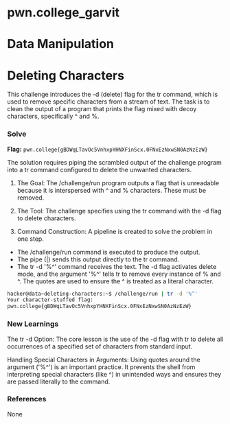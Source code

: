 # pwn.college_garvit
# Data Manipulation

# Deleting Characters
This challenge introduces the -d (delete) flag for the tr command, which is used to remove specific characters from a stream of text. The task is to clean the output of a program that prints the flag mixed with decoy characters, specifically ^ and %.

### Solve
**Flag:** `pwn.college{gBDWqLTavOc5VnhxpYHNXFinScx.0FNxEzNxwSN0AzNzEzW}`

The solution requires piping the scrambled output of the challenge program into a tr command configured to delete the unwanted characters.
1. The Goal: The /challenge/run program outputs a flag that is unreadable because it is interspersed with ^ and % characters. These must be removed.

2. The Tool: The challenge specifies using the tr command with the -d flag to delete characters.

3. Command Construction: A pipeline is created to solve the problem in one step.
 - The /challenge/run command is executed to produce the output.
 - The pipe (|) sends this output directly to the tr command.
 - The tr -d '%^' command receives the text. The -d flag activates delete mode, and the argument '%^' tells tr to remove every instance of % and ^. The quotes are used to ensure the ^ is treated as a literal character.

```bash
hacker@data~deleting-characters:~$ /challenge/run | tr -d '%^'
Your character-stuffed flag:
pwn.college{gBDWqLTavOc5VnhxpYHNXFinScx.0FNxEzNxwSN0AzNzEzW}
```
    
### New Learnings
The tr -d Option: The core lesson is the use of the -d flag with tr to delete all occurrences of a specified set of characters from standard input.

Handling Special Characters in Arguments: Using quotes around the argument ('%^') is an important practice. It prevents the shell from interpreting special characters (like ^) in unintended ways and ensures they are passed literally to the command.

### References 
None